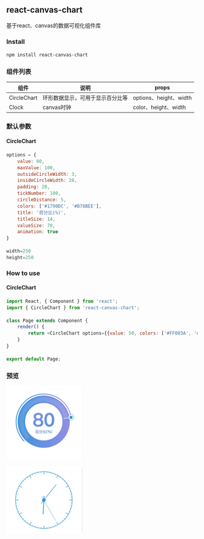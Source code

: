 ## react-canvas-chart
基于react、canvas的数据可视化组件库

### Install
```bash
npm install react-canvas-chart
```

### 组件列表
| 组件        | 说明           | props  | 
| ------------- |-------------| -----|
| CircleChart      | 环形数据显示，可用于显示百分比等 | options、height、width |
| Clock      | canvas时钟 | color、height、width |


### 默认参数
#### CircleChart
```javascript
options = {
    value: 80,
    maxValue: 100,
    outsideCircleWidth: 3, 
    insideCircleWidth: 28,
    padding: 20,
    tickNumber: 100,
    circleDistance: 5,
    colors: ['#1790DC', '#B78BEE'],
    title: '百分比(%)',
    titleSize: 14,
    valueSize: 70,
    animation: true
}

width=250
height=250
```
### How to use
#### CircleChart

```javascript
import React, { Component } from 'react';
import { CircleChart } from 'react-canvas-chart';

class Page extends Component {
    render() {
        return <CircleChart options={{value: 50, colors: ['#FF003A', '#FFA150']}} />;
    }
}

export default Page;
```
### 预览
![image](https://github.com/xuallen/react-canvas-chart/blob/master/screenshots/circle-chart.png)  

![image](https://github.com/xuallen/react-canvas-chart/blob/master/screenshots/clock.png)

